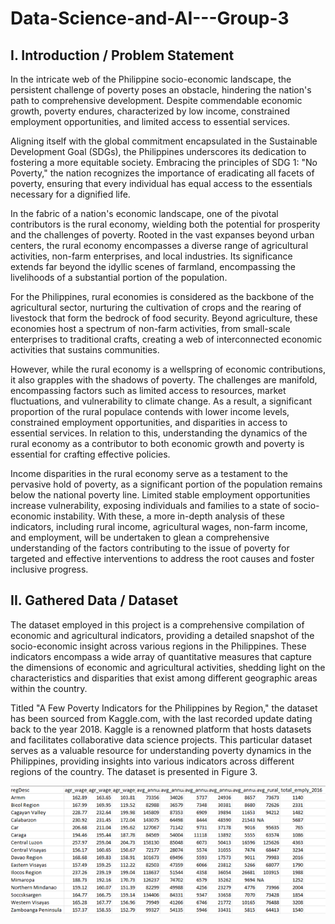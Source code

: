 # Data-Science-and-AI---Group-3

## I.	Introduction / Problem Statement
In the intricate web of the Philippine socio-economic landscape, the persistent challenge of poverty poses an obstacle, hindering the nation's path to comprehensive development. Despite commendable economic growth, poverty endures, characterized by low income, constrained employment opportunities, and limited access to essential services. 

Aligning itself with the global commitment encapsulated in the Sustainable Development Goal (SDGs), the Philippines underscores its dedication to fostering a more equitable society. Embracing the principles of SDG 1: "No Poverty," the nation recognizes the importance of eradicating all facets of poverty, ensuring that every individual has equal access to the essentials necessary for a dignified life.

In the fabric of a nation's economic landscape, one of the pivotal contributors is the rural economy, wielding both the potential for prosperity and the challenges of poverty. Rooted in the vast expanses beyond urban centers, the rural economy encompasses a diverse range of agricultural activities, non-farm enterprises, and local industries. Its significance extends far beyond the idyllic scenes of farmland, encompassing the livelihoods of a substantial portion of the population.
  
For the Philippines, rural economies is considered as the backbone of the agricultural sector, nurturing the cultivation of crops and the rearing of livestock that form the bedrock of food security. Beyond agriculture, these economies host a spectrum of non-farm activities, from small-scale enterprises to traditional crafts, creating a web of interconnected economic activities that sustains communities.

However, while the rural economy is a wellspring of economic contributions, it also grapples with the shadows of poverty. The challenges are manifold, encompassing factors such as limited access to resources, market fluctuations, and vulnerability to climate change. As a result, a significant proportion of the rural populace contends with lower income levels, constrained employment opportunities, and disparities in access to essential services. In relation to this, understanding the dynamics of the rural economy as a contributor to both economic growth and poverty is essential for crafting effective policies.

Income disparities in the rural economy serve as a testament to the pervasive hold of poverty, as a significant portion of the population remains below the national poverty line. Limited stable employment opportunities increase vulnerability, exposing individuals and families to a state of socio-economic instability. With these, a more in-depth analysis of these indicators, including rural income, agricultural wages, non-farm income, and employment, will be undertaken to glean a comprehensive understanding of the factors contributing to the issue of poverty for targeted and effective interventions to address the root causes and foster inclusive progress.

## II.	Gathered Data / Dataset 
The dataset employed in this project is a comprehensive compilation of economic and agricultural indicators, providing a detailed snapshot of the socio-economic insight across various regions in the Philippines. These indicators encompass a wide array of quantitative measures that capture the dimensions of economic and agricultural activities, shedding light on the characteristics and disparities that exist among different geographic areas within the country.

Titled "A Few Poverty Indicators for the Philippines by Region," the dataset has been sourced from Kaggle.com, with the last recorded update dating back to the year 2018. Kaggle is a renowned platform that hosts datasets and facilitates collaborative data science projects. This particular dataset serves as a valuable resource for understanding poverty dynamics in the Philippines, providing insights into various indicators across different regions of the country. The dataset is presented in Figure 3.

![Figure 3](https://github.com/AldiArellano/Data-Science-and-AI---Group-3/blob/main/Figure%203_Dataset%20used.png)
